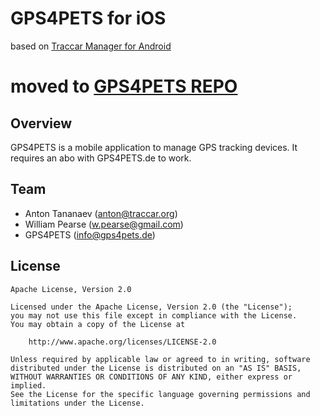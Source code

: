 # GPS4PETS for iOS
based on [Traccar Manager for Android](https://www.traccar.org/manager)

# moved to [GPS4PETS REPO](https://github.com/GPS4PETS/iOS-App)

## Overview

GPS4PETS is a mobile application to manage GPS tracking devices. It requires an abo with GPS4PETS.de to work.

## Team

- Anton Tananaev ([anton@traccar.org](mailto:anton@traccar.org))
- William Pearse ([w.pearse@gmail.com](mailto:w.pearse@gmail.com))
- GPS4PETS ([info@gps4pets.de](mailto:info@gps4pets.de))

## License

    Apache License, Version 2.0

    Licensed under the Apache License, Version 2.0 (the "License");
    you may not use this file except in compliance with the License.
    You may obtain a copy of the License at

        http://www.apache.org/licenses/LICENSE-2.0

    Unless required by applicable law or agreed to in writing, software
    distributed under the License is distributed on an "AS IS" BASIS,
    WITHOUT WARRANTIES OR CONDITIONS OF ANY KIND, either express or implied.
    See the License for the specific language governing permissions and
    limitations under the License.
